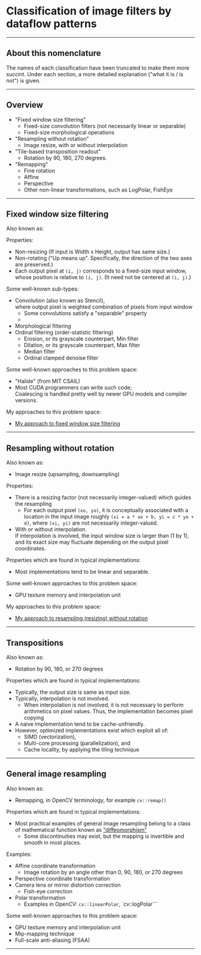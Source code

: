 # Classification of image filters by dataflow patterns

---

## About this nomenclature

The names of each classification have been truncated to make them more succint. 
Under each section, a more detailed explanation ("what it is / is not") is given.

---

## Overview

 * "Fixed window size filtering" 
   * Fixed-size convolution filters (not necessarily linear or separable)
   * Fixed-size morphological operations
 * "Resampling without rotation" 
   * Image resize, with or without interpolation
 * "Tile-based transposition readout" 
   * Rotation by 90, 180, 270 degrees.
 * "Remapping" 
   * Fine rotation
   * Affine
   * Perspective
   * Other non-linear transformations, such as LogPolar, FishEye

---

## Fixed window size filtering

Also known as:

Properties:

 * Non-resizing (If input is Width x Height, output has same size.)
 * Non-rotating ("Up means up". Specifically, the direction of the two axes are preserved.)
 * Each output pixel at ```(i, j)``` corresponds to a fixed-size input window, whose position
   is relative to ```(i, j)```. (It need not be centered at ```(i, j)```.)

Some well-known sub-types:

 * Convolution (also known as Stencil), <br>where output pixel is weighted combination of pixels from input window
   * Some convolutions satisfy a "separable" property
   * 
 * Morphological filtering
 * Ordinal filtering (order-statistic filtering)
   * Erosion, or its grayscale counterpart, Min filter
   * Dilation, or its grayscale counterpart, Max filter
   * Median filter
   * Ordinal clamped denoise filter

Some well-known approaches to this problem space:

 * "Halide" (from MIT CSAIL)
 * Most CUDA programmers can write such code; <br>Coalescing is handled pretty well by newer GPU models and compiler versions.

My approaches to this problem space:

 * [My approach to fixed window size filtering](./approach_fixed_window_size_filtering.md)

---

## Resampling without rotation

Also known as:

 * Image resize (upsampling, downsampling)

Properties:

 * There is a resizing factor (not necessarily integer-valued) which guides the resampling
   * For each output pixel ```(xo, yo)```, it is conceptually associated with a location 
     in the input image roughly ```(xi = a * xo + b, yi = c * yo + d)```, where 
	 ```(xi, yi)``` are not necessarily integer-valued.
 * With or without interpolation. <br>If interpolation is involved, the input window size
   is larger than (1 by 1), and its exact size may fluctuate depending on the output pixel 
   coordinates.

Properties which are found in typical implementations:

 * Most implementations tend to be linear and separable.

Some well-known approaches to this problem space:

 * GPU texture memory and interpolation unit

My approaches to this problem space:
 
 * [My approach to resampling (resizing) without rotation](approach_resampling_without_rotation.md)

---
 
## Transpositions

Also known as:

 * Rotation by 90, 180, or 270 degrees
 
Properties which are found in typical implementations:

 * Typically, the output size is same as input size.
 * Typically, interpolation is not involved.
   * When interpolation is not involved, it is not necessary to perform 
     arithmetics on pixel values. Thus, the implementation becomes pixel
	 copying
 * A naive implementation tend to be cache-unfriendly.
 * However, optimized implementations exist which exploit all of:
   * SIMD (vectorization),
   * Multi-core processing (parallelization), and 
   * Cache locality, by applying the tiling technique

---

## General image resampling

Also known as:

 * Remapping, in OpenCV terminology, for example ```cv::remap()```

Properties which are found in typical implementations:

 * Most practical examples of general image resampling belong to a class of 
   mathematical function known as ["diffeomorphism"](https://en.wikipedia.org/wiki/Diffeomorphism)
   * Some discontinuities may exist, but the mapping is invertible and smooth in most places.

Examples:

 * Affine coordinate transformation
   * Image rotation by an angle other than 0, 90, 180, or 270 degrees
 * Perspective coordinate transformation
 * Camera lens or mirror distortion correction
   * Fish-eye correction
 * Polar transformation 
   * Examples in OpenCV: ```cv::linearPolar```, `cv::logPolar```

Some well-known approaches to this problem space:

 * GPU texture memory and interpolation unit
 * Mip-mapping technique
 * Full-scale anti-aliasing (FSAA)

---
